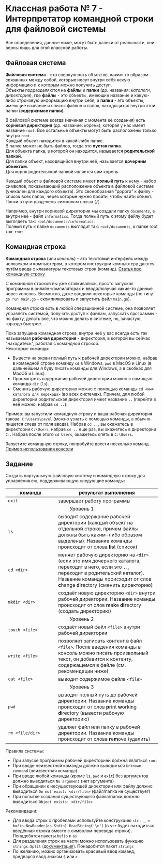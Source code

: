 # Классная работа № 7 - Интерпретатор командной строки для файловой системы
Все определения, данные ниже, могут быть далеки от реальности, они верны лишь для этой классной работы.

## Файловая система
**Файловая система** - это совокупность объектов, каким-то образом связанных между собой, которые несут внутри себя некую информацию и к которым можно получить доступ.<br>
Объекты подразделяются на **файлы** и **папки** (др. названия: _каталоги_, _директории_), где **файлы** - это объекты, имеющие название и какую-либо строковую информацию внутри себя, а **папки** - это объекты, имеющие название и список файлов и папок, находящихся внутри этой папки (**содержимое папки**).

В файловой системе всегда (начиная с момента её создания) есть **корневая директория** (др. название: _корень_), которая у нас имеет название `root`. Все остальные объекты могут быть расположены только внутри `root`.<br>
Каждый объект находится в какой-либо папке.<br>
В папке может не быть файлов, тогда это **пустая папка**.<br>
Для объекта папка, в которой он находится, называется **родительской папкой**.<br>
Для папки объект, находящийся внутри неё, называется **дочерним объектом**.<br>
Для корня родительской папкой является сам корень.

Каждый объект в файловой системе имеет **полный путь** к нему - набор символов, показывающий расположение объекта в файловой системе (уникален для каждого объекта). Это своеобразная "дорога" к файлу - список всех папок, через которые нужно пройти, чтобы найти объект. Папки в пути разделены символом слэша (`/`). 

Например, внутри корневой директории мы создали папку `documents`, а внутри неё - файл `informatics`. Тогда полный путь к этому файлу будет выглядеть так: `root/documents/informatics`.<br>
Полный путь к папке `documents` выглядит так: `root/documents`, к папке root так: `root`.

## Командная строка
**Командная строка** (или _консоль_) – это текстовый интерфейс между человеком и компьютером, в котором инструкции компьютеру даются путём ввода с клавиатуры текстовых строк (команд). [Статья про командную строку](https://thecode.media/bash/?ysclid=lpl50odhz130196447)

С командной строкой вы уже сталкивались, просто запуская программы в онлайн-компиляторах и вводя/получая какие-то данные через консоль. Возможно, даже вводили некоторые команды (по типу `go run main.go` - скомпилировать и запустить файл `main.go`).

Командная строка есть в любой операционной системе, она позволяет управлять системой, получать доступ к файлам, запускать программы - по факту, делать все, что можно делать в системе, но, зачастую, гораздо быстрее. 

Пока запущена командная строка, внутри неё у вас всегда есть так называемая **рабочая директория** - директория, в которой вы сейчас "находитесь", работая с командной строкой.<br>
Некоторые команды:
- Вывести на экран полный путь к рабочей директории можно, набрав в командной строке команду `cd` в Windows, `pwd` в MacOS и Linux (в дальнейшем я буду писать команды для Windows, а в скобках для MacOS и Linux).
- Просмотреть содержание рабочей директории можно с помощью команды `dir` (`ls`).
- Сменить рабочую директорию можно с помощью команды `cd <имя каталога для перехода>` (во всех системах). Причем, для любой директории родительская директория имеет название `..` (перейти в неё можно, набрав `cd ..`).

Пример: вы запустили командную строку и ваша рабочая директория такова: `C:\Users\pavel` (можно узнать с помощью команды, а обычно пишется слева от поля ввода). Набрав `cd ..`, вы окажетесь в директории `C:\Users`, набрав `cd ..` еще раз, вы окажетесь в директории `C:`. Набрав после этого `cd Users`, окажетесь опять в `C:\Users`.

Запустите командную строку, попробуйте ввести несколько команд. [Пример использования консоли](https://zanderle.gitbooks.io/tutorial/content/ru/intro_to_command_line/)

## Задание
Создать виртуальную файловую систему и командную строку для управления ею, поддерживающую следующие команды:
<table>
	<thead>
		<tr>
			<th width=150>команда</th>
			<th>результат выполнения</th>
		</tr>
	</thead>
	<tbody>
		<tr>
			<td><code>exit</code></td>
			<td>завершает работу программы</code></td>
		</tr>
		<tr>
			<td colspan=2 align=center>Уровень 1</td>
		</tr>
		<tr>
			<td><code>ls</code></td>
			<td>выводит содержание рабочей директории (каждый объект на отдельной строке, причем файлы должны быть каким-либо образом выделены). Название команды происходит от слова <b>l</b>i<b>s</b>t (список)</td>
		</tr>
		<tr>
			<td><code>cd &lt;dir&gt;</code></td>
			<td>меняет рабочую директорию на <code>&lt;dir&gt;</code> (если это имя дочернего каталога, переходит в него, если это <code>..</code>, переходит в родительский каталог). Название команды происходит от слов <b>c</b>hange <b>d</b>irectory (сменить директорию)</td>
		</tr>
		<tr>
			<td><code>mkdir &lt;dir&gt;</code></td>
			<td>создаёт новую директорию <code>&lt;dir&gt;</code> внутри рабочей директории. Название команды происходит от слов <b>m</b>a<b>k</b>e <b>dir</b>ectory (создать директорию)</td>
		</tr>
		<tr>
			<td colspan=2 align=center>Уровень 2</td>
		</tr>
		<tr>
			<td><code>touch &lt;file&gt;</code></td>
			<td>создаёт новый файл <code>&lt;file&gt;</code> внутри рабочей директории</td>
		</tr>
		<tr>
			<td><code>write &lt;file&gt;</code></td>
			<td>позволяет записать контент в файл <code>&lt;file&gt;</code>. После введения команды в консоль можно писать произвольный текст, он добавится к контенту, содержащемся в файле (см. рекомендации ниже)</td>
		</tr>
		<tr>
			<td><code>cat &lt;file&gt;</code></td>
			<td>выводит содержимое файла <code>&lt;file&gt;</code></td>
		</tr>
  		<tr>
			<td colspan=2 align=center>Уровень 3</td>
		</tr>
		<tr>
			<td><code>pwd</code></td>
			<td>выводит полный путь до рабочей директории. Название команды происходит от слов <b>p</b>rint <b>w</b>orking <b>d</b>irectory (вывести рабочую директорию)</td>
		</tr>
		<tr>
			<td><code>rm &lt;file/dir&gt;</code></td>
			<td>удаляет файл или папку в рабочей директории. Название команды происходит от слова <b>r</b>e<b>m</b>ove (удалить)</td>
		</tr>
	</tbody>
</table>


Правила системы:
- При запуске программы рабочей директорией должна являться `root`
- При вводе неизвестной команды должно выводиться `Unknown command` (неизвестная команда)
- При вводе любой команды (кроме `ls`, `pwd` и `exit`) без аргументов должно выводиться `No argument` (нет аргумента)
- При обращении к несуществующей директории или файлу должно выводиться `Do not exist: <dir/file>` (файл/папка не существует)
- При попытке создания существующего файла/папки должно выводиться `Object exists: <dir/file>`

Рекомендации:
- Для ввода строк с пробелами используйте конструкцию `str, _ = bufio.NewReader(os.Stdin).ReadString('\n')` (в `str` будет находиться введённая строка вместе с символом перевода строки). Понадобятся пакеты `bufio` и `os`
- Для разделения строк на части можно использовать функцию `strings.Split` ([документация](https://pkg.go.dev/strings#Split)). Понадобится пакет `strings`
- По желанию, можно организовать красивый ввод команд, предваряя ввод знаком `$` или `>`.

